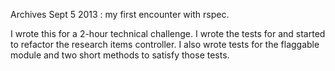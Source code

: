 Archives Sept 5 2013 : my first encounter with rspec.

I wrote this for a 2-hour technical challenge. I wrote the tests for and started to refactor the research items controller. I also wrote tests for the flaggable module and two short methods to satisfy those tests.